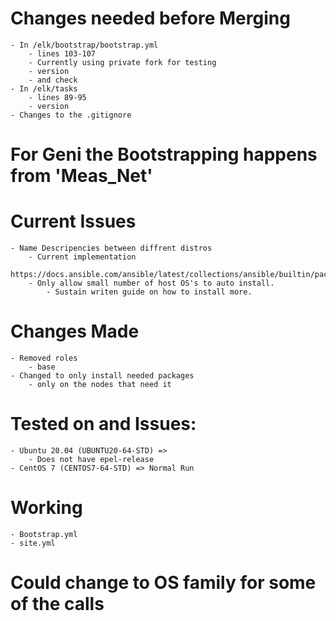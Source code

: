 # Changes needed before Merging
	- In /elk/bootstrap/bootstrap.yml
		- lines 103-107
		- Currently using private fork for testing
		- version 
		- and check
	- In /elk/tasks
		- lines 89-95
		- version
	- Changes to the .gitignore 
  
# For Geni the Bootstrapping happens from 'Meas_Net'

# Current Issues
	- Name Descripencies between diffrent distros
		- Current implementation 
		https://docs.ansible.com/ansible/latest/collections/ansible/builtin/package_module.html
		- Only allow small number of host OS's to auto install.
			- Sustain writen guide on how to install more.

# Changes Made
	- Removed roles
		- base
	- Changed to only install needed packages
		- only on the nodes that need it

# Tested on and Issues:
	- Ubuntu 20.04 (UBUNTU20-64-STD) => 
		- Does not have epel-release
	- CentOS 7 (CENTOS7-64-STD) => Normal Run

# Working
	- Bootstrap.yml
	- site.yml

# Could change to OS family for some of the calls